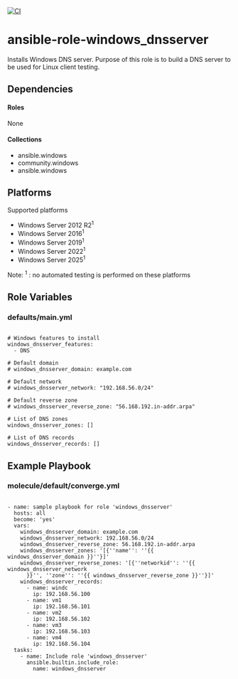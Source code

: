 [![CI](https://github.com/de-it-krachten/ansible-role-windows_dnsserver/workflows/CI/badge.svg?event=push)](https://github.com/de-it-krachten/ansible-role-windows_dnsserver/actions?query=workflow%3ACI)


# ansible-role-windows_dnsserver

Installs Windows DNS server.
Purpose of this role is to build a DNS server to be used for Linux client testing.



## Dependencies

#### Roles
None

#### Collections
- ansible.windows
- community.windows
- ansible.windows

## Platforms

Supported platforms

- Windows Server 2012 R2<sup>1</sup>
- Windows Server 2016<sup>1</sup>
- Windows Server 2019<sup>1</sup>
- Windows Server 2022<sup>1</sup>
- Windows Server 2025<sup>1</sup>

Note:
<sup>1</sup> : no automated testing is performed on these platforms

## Role Variables
### defaults/main.yml
<pre><code>
# Windows features to install
windows_dnsserver_features:
  - DNS

# Default domain
# windows_dnsserver_domain: example.com

# Default network
# windows_dnsserver_network: "192.168.56.0/24"

# Default reverse zone
# windows_dnsserver_reverse_zone: "56.168.192.in-addr.arpa"

# List of DNS zones
windows_dnsserver_zones: []

# List of DNS records
windows_dnsserver_records: []
</pre></code>




## Example Playbook
### molecule/default/converge.yml
<pre><code>
- name: sample playbook for role 'windows_dnsserver'
  hosts: all
  become: 'yes'
  vars:
    windows_dnsserver_domain: example.com
    windows_dnsserver_network: 192.168.56.0/24
    windows_dnsserver_reverse_zone: 56.168.192.in-addr.arpa
    windows_dnsserver_zones: '[{''name'': ''{{ windows_dnsserver_domain }}''}]'
    windows_dnsserver_reverse_zones: '[{''networkid'': ''{{ windows_dnsserver_network
      }}'', ''zone'': ''{{ windows_dnsserver_reverse_zone }}''}]'
    windows_dnsserver_records:
      - name: windc
        ip: 192.168.56.100
      - name: vm1
        ip: 192.168.56.101
      - name: vm2
        ip: 192.168.56.102
      - name: vm3
        ip: 192.168.56.103
      - name: vm4
        ip: 192.168.56.104
  tasks:
    - name: Include role 'windows_dnsserver'
      ansible.builtin.include_role:
        name: windows_dnsserver
</pre></code>
